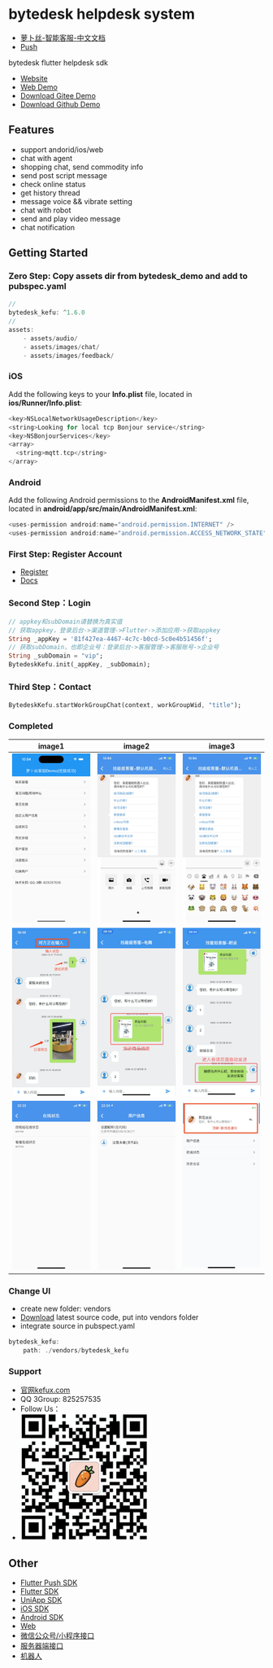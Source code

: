 # bytedesk helpdesk system

- [萝卜丝-智能客服-中文文档](https://git.oschina.net/270580156/bytedesk-flutter)
- [Push](https://pub.dev/packages/bytedesk_push)

bytedesk flutter helpdesk sdk

- [Website](https://www.kefux.com)
- [Web Demo](https://cdn.bytedesk.com/flutter/)
- [Download Gitee Demo](https://git.oschina.net/270580156/bytedesk-flutter)
- [Download Github Demo](https://github.com/Bytedesk/bytedesk-flutter)
<!-- - [Download ApkDemo](https://bytedesk.oss-cn-shenzhen.aliyuncs.com/apk/bytedesk-android-sdk-demo.apk) -->

## Features

- support andorid/ios/web
- chat with agent
- shopping chat, send commodity info
- send post script message
- check online status
- get history thread
- message voice && vibrate setting
- chat with robot
- send and play video message
- chat notification
  <!-- - support faq list -->
  <!-- - support feedback -->

## Getting Started

### Zero Step: Copy assets dir from bytedesk_demo and add to pubspec.yaml

```dart
//
bytedesk_kefu: ^1.6.0
//
assets:
    - assets/audio/
    - assets/images/chat/
    - assets/images/feedback/
```

### iOS

Add the following keys to your **Info.plist** file, located in **ios/Runner/Info.plist**:

```dart
<key>NSLocalNetworkUsageDescription</key>
<string>Looking for local tcp Bonjour service</string>
<key>NSBonjourServices</key>
<array>
  <string>mqtt.tcp</string>
</array>
```

### Android

Add the following Android permissions to the **AndroidManifest.xml** file, located in **android/app/src/main/AndroidManifest.xml**:

```dart
<uses-permission android:name="android.permission.INTERNET" />
<uses-permission android:name="android.permission.ACCESS_NETWORK_STATE" />
```

### First Step: Register Account

- [Register](https://www.bytedesk.com/admin)
- [Docs](https://github.com/pengjinning/bytedesk-android)

### Second Step：Login

```dart
// appkey和subDomain请替换为真实值
// 获取appkey，登录后台->渠道管理->Flutter->添加应用->获取appkey
String _appKey = '81f427ea-4467-4c7c-b0cd-5c0e4b51456f';
// 获取subDomain，也即企业号：登录后台->客服管理->客服账号->企业号
String _subDomain = "vip";
BytedeskKefu.init(_appKey, _subDomain);
```

### Third Step：Contact

```dart
BytedeskKefu.startWorkGroupChat(context, workGroupWid, "title");
```

### Completed

|                                                image1                                                 |                                                 image2                                                  |                                                  image3                                                  |
| :---------------------------------------------------------------------------------------------------: | :-----------------------------------------------------------------------------------------------------: | :------------------------------------------------------------------------------------------------------: |
|  <img src="https://github.com/Bytedesk/bytedesk-flutter/blob/master/home.jpeg?raw=true" width="250">  |  <img src="https://github.com/Bytedesk/bytedesk-flutter/blob/master/robot1.jpeg?raw=true" width="250">   |  <img src="https://github.com/Bytedesk/bytedesk-flutter/blob/master/robot2.jpeg?raw=true" width="250">   |
|  <img src="https://github.com/Bytedesk/bytedesk-flutter/blob/master/chat.png?raw=true" width="250">   |   <img src="https://github.com/Bytedesk/bytedesk-flutter/blob/master/shop.png?raw=true" width="250">    | <img src="https://github.com/Bytedesk/bytedesk-flutter/blob/master/postscript.png?raw=true" width="250"> |
| <img src="https://github.com/Bytedesk/bytedesk-flutter/blob/master/status.jpeg?raw=true" width="250"> | <img src="https://github.com/Bytedesk/bytedesk-flutter/blob/master/userinfo.jpeg?raw=true" width="250"> |  <img src="https://github.com/Bytedesk/bytedesk-flutter/blob/master/notice.jpeg?raw=true" width="250"> |

### Change UI

- create new folder: vendors
- [Download](https://pub.dev/packages/bytedesk_kefu/versions) latest source code, put into vendors folder
- integrate source in pubspect.yaml

```dart
bytedesk_kefu:
    path: ./vendors/bytedesk_kefu
```

### Support

- [官网kefux.com](https://www.kefux.com/)
- QQ 3Group: 825257535
- Follow Us：
- <img src="https://github.com/Bytedesk/bytedesk-flutter/blob/master/luobosi_mp.png?raw=true" width="250">

## Other

- [Flutter Push SDK](https://pub.dev/packages/bytedesk_push)
- [Flutter SDK](https://github.com/bytedesk/bytedesk-flutter)
- [UniApp SDK](https://github.com/bytedesk/bytedesk-uniapp)
- [iOS SDK](https://github.com/bytedesk/bytedesk-ios)
- [Android SDK](https://github.com/bytedesk/bytedesk-android)
- [Web](https://github.com/bytedesk/bytedesk-web)
- [微信公众号/小程序接口](https://github.com/bytedesk/bytedesk-wechat)
- [服务器端接口](https://github.com/bytedesk/bytedesk-server)
- [机器人](https://github.com/bytedesk/bytedesk-chatbot)
